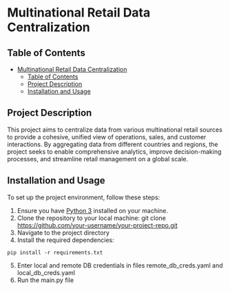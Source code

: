 # Multinational Retail Data Centralization

## Table of Contents

- [Multinational Retail Data Centralization](#multinational-retail-data-centralization)
  - [Table of Contents](#table-of-contents)
  - [Project Description](#project-description)
  - [Installation and Usage](#installation-and-usage)

## Project Description

This project aims to centralize data from various multinational retail sources to provide a cohesive, unified view of operations, sales, and customer interactions. By aggregating data from different countries and regions, the project seeks to enable comprehensive analytics, improve decision-making processes, and streamline retail management on a global scale.

## Installation and Usage

To set up the project environment, follow these steps:

1. Ensure you have [Python 3](https://www.python.org/downloads/) installed on your machine.
2. Clone the repository to your local machine:
   git clone https://github.com/your-username/your-project-repo.git
3. Navigate to the project directory
4. Install the required dependencies:

```
pip install -r requirements.txt
```

5. Enter local and remote DB credentials in files remote_db_creds.yaml and local_db_creds.yaml
6. Run the main.py file
